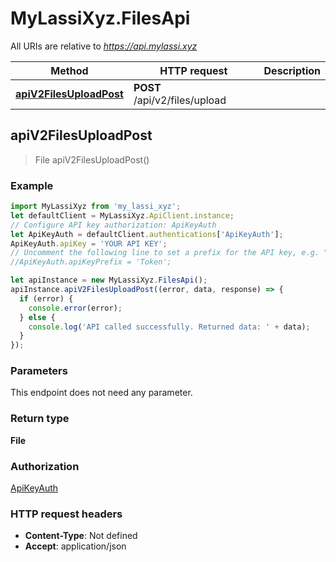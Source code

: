 # MyLassiXyz.FilesApi

All URIs are relative to *https://api.mylassi.xyz*

Method | HTTP request | Description
------------- | ------------- | -------------
[**apiV2FilesUploadPost**](FilesApi.md#apiV2FilesUploadPost) | **POST** /api/v2/files/upload | 



## apiV2FilesUploadPost

> File apiV2FilesUploadPost()



### Example

```javascript
import MyLassiXyz from 'my_lassi_xyz';
let defaultClient = MyLassiXyz.ApiClient.instance;
// Configure API key authorization: ApiKeyAuth
let ApiKeyAuth = defaultClient.authentications['ApiKeyAuth'];
ApiKeyAuth.apiKey = 'YOUR API KEY';
// Uncomment the following line to set a prefix for the API key, e.g. "Token" (defaults to null)
//ApiKeyAuth.apiKeyPrefix = 'Token';

let apiInstance = new MyLassiXyz.FilesApi();
apiInstance.apiV2FilesUploadPost((error, data, response) => {
  if (error) {
    console.error(error);
  } else {
    console.log('API called successfully. Returned data: ' + data);
  }
});
```

### Parameters

This endpoint does not need any parameter.

### Return type

**File**

### Authorization

[ApiKeyAuth](../README.md#ApiKeyAuth)

### HTTP request headers

- **Content-Type**: Not defined
- **Accept**: application/json

